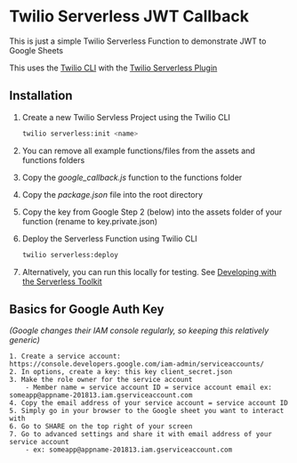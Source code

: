 # Twilio Serverless JWT Callback

This is just a simple Twilio Serverless Function to demonstrate JWT to Google Sheets

This uses the [Twilio CLI](https://www.twilio.com/docs/twilio-cli/quickstart) with the [Twilio Serverless Plugin](https://www.twilio.com/docs/twilio-cli/plugins)

## Installation

1.  Create a new Twilio Servless Project using the Twilio CLI

    ```zsh
    twilio serverless:init <name>
    ```

2.  You can remove all example functions/files from the assets and functions folders

3.  Copy the _google_callback.js_ function to the functions folder

4.  Copy the _package.json_ file into the root directory

5.  Copy the key from Google Step 2 (below) into the assets folder of your function (rename to key.private.json)

6.  Deploy the Serverless Function using Twilio CLI

    ```zsh
    twilio serverless:deploy
    ```

7.  Alternatively, you can run this locally for testing. See [Developing with the Serverless Toolkit](https://www.twilio.com/docs/labs/serverless-toolkit/developing?code-sample=code-run-a-serverless-project-locally&code-language=twilio-cli&code-sdk-version=default)

## Basics for Google Auth Key

_(Google changes their IAM console regularly, so keeping this relatively generic)_

    1. Create a service account: https://console.developers.google.com/iam-admin/serviceaccounts/
    2. In options, create a key: this key client_secret.json
    3. Make the role owner for the service account
        - Member name = service account ID = service account email ex: someapp@appname-201813.iam.gserviceaccount.com
    4. Copy the email address of your service account = service account ID
    5. Simply go in your browser to the Google sheet you want to interact with
    6. Go to SHARE on the top right of your screen
    7. Go to advanced settings and share it with email address of your service account
        - ex: someapp@appname-201813.iam.gserviceaccount.com
